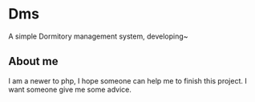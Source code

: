 Dms
================
A simple Dormitory management system, developing~

About me
---------------------------
I am a newer to php, I hope someone can help me to finish this project.
I want someone give me some advice.

